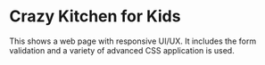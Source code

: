 # Crazy Kitchen for Kids

This shows a web page with responsive UI/UX. It includes the form validation and a variety of advanced CSS application is used. 
